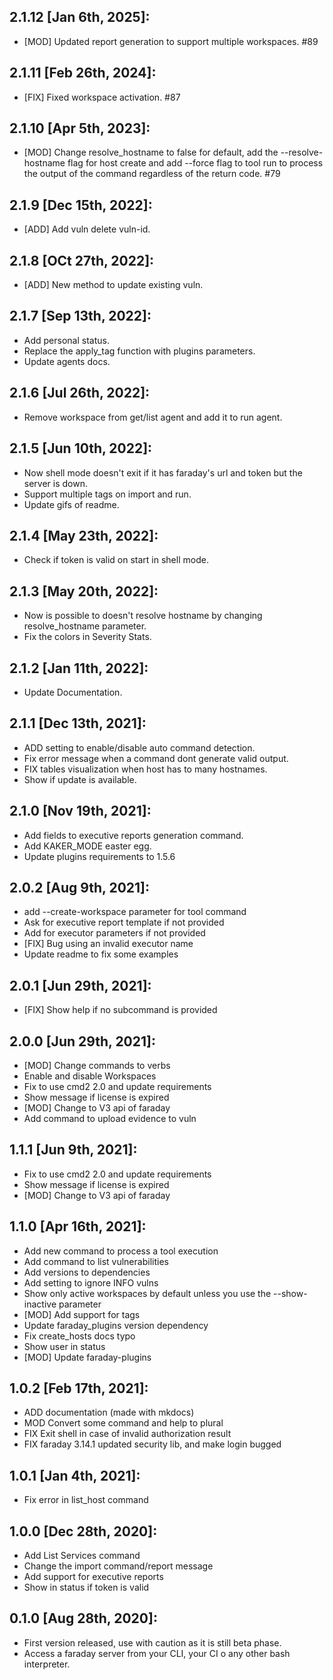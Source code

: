 2.1.12 [Jan 6th, 2025]:
---
 * [MOD] Updated report generation to support multiple workspaces. #89

2.1.11 [Feb 26th, 2024]:
---
 * [FIX] Fixed workspace activation. #87

2.1.10 [Apr 5th, 2023]:
---
 * [MOD] Change resolve_hostname to false for default, add the --resolve-hostname flag for host create and add --force flag to tool run to process the output of the command regardless of the return code. #79

2.1.9 [Dec 15th, 2022]:
---
 * [ADD] Add vuln delete vuln-id.


2.1.8 [OCt 27th, 2022]:
---
 * [ADD] New method to update existing vuln.

2.1.7 [Sep 13th, 2022]:
---
 * Add personal status.
 * Replace the apply_tag function with plugins parameters.
 * Update agents docs.

2.1.6 [Jul 26th, 2022]:
---
 * Remove workspace from get/list agent and add it to run agent.

2.1.5 [Jun 10th, 2022]:
---
 * Now shell mode doesn't exit if it has faraday's url and token but the server is down.
 * Support multiple tags on import and run.
 * Update gifs of readme.

2.1.4 [May 23th, 2022]:
---
 * Check if token is valid on start in shell mode.

2.1.3 [May 20th, 2022]:
---
 * Now is possible to doesn't resolve hostname by changing resolve_hostname parameter.
 * Fix the colors in Severity Stats.

2.1.2 [Jan 11th, 2022]:
---
 * Update Documentation.

2.1.1 [Dec 13th, 2021]:
---
 * ADD setting to enable/disable auto command detection.
 * Fix error message when a command dont generate valid output.
 * FIX tables visualization when host has to many hostnames.
 * Show if update is available.

2.1.0 [Nov 19th, 2021]:
---
 * Add fields to executive reports generation command.
 * Add KAKER_MODE easter egg.
 * Update plugins requirements to 1.5.6

2.0.2 [Aug 9th, 2021]:
---
 * add --create-workspace parameter for tool command
 * Ask for executive report template if not provided
 * Add for executor parameters if not provided
 * [FIX] Bug using an invalid executor name
 * Update readme to fix some examples

2.0.1 [Jun 29th, 2021]:
---
 * [FIX] Show help if no subcommand is provided

2.0.0 [Jun 29th, 2021]:
---
 * [MOD] Change commands to verbs
 * Enable and disable Workspaces
 * Fix to use cmd2 2.0 and update requirements
 * Show message if license is expired
 * [MOD] Change to V3 api of faraday
 * Add command to upload evidence to vuln

1.1.1 [Jun 9th, 2021]:
---
 * Fix to use cmd2 2.0 and update requirements
 * Show message if license is expired
 * [MOD] Change to V3 api of faraday

1.1.0 [Apr 16th, 2021]:
---
 * Add new command to process a tool execution
 * Add command to list vulnerabilities
 * Add versions to dependencies
 * Add setting to ignore INFO vulns
 * Show only active workspaces by default unless you use the --show-inactive parameter
 * [MOD] Add support for tags
 * Update faraday_plugins version dependency
 * Fix create_hosts docs typo
 * Show user in status
 * [MOD] Update faraday-plugins

1.0.2 [Feb 17th, 2021]:
---
 * ADD documentation (made with mkdocs)
 * MOD Convert some command and help to plural
 * FIX Exit shell in case of invalid authorization result
 * FIX faraday 3.14.1 updated security lib, and make login bugged

1.0.1 [Jan 4th, 2021]:
---
 * Fix error in list_host command

1.0.0 [Dec 28th, 2020]:
---
 * Add List Services command
 * Change the import command/report message
 * Add support for executive reports
 * Show in status if token is valid

0.1.0 [Aug 28th, 2020]:
---
 * First version released, use with caution as it is still beta phase.
 * Access a faraday server from your CLI, your CI o any other bash interpreter.

